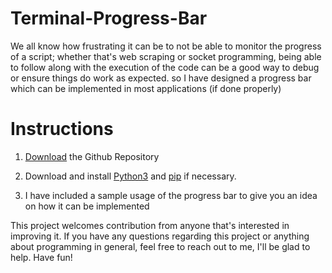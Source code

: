 # Terminal-Progress-Bar

We all know how frustrating it can be to not be able to monitor the progress of a script; whether that's web scraping or socket programming, being able to follow along with the execution of the code can be a good way to debug or ensure things do work as expected. so I have designed a progress bar which can be implemented in most applications (if done properly)

# Instructions

1. [Download](https://github.com/pythonis-dan/Terminal-Progress-Bar/archive/refs/heads/master.zip) the Github Repository

2. Download and install [Python3](https://www.python.org/downloads/) and [pip](https://pip.pypa.io/en/stable/installing/) if necessary.

3. I have included a sample usage of the progress bar to give you an idea on how it can be implemented

This project welcomes contribution from anyone that's interested in improving it. If you have any questions regarding this project or anything about programming in general, feel free to reach out to me, I'll be glad to help. Have fun!
